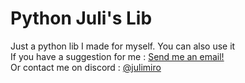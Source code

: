 # Python Juli's Lib
Just a python lib I made for myself. You can also use it\
If you have a suggestion for me : [Send me an email!](mailto:julimiro.juli@gmail.com"julimiro.juli@gmail.com")\
Or contact me on discord : [@julimiro](https://discord.gg/Tbf4AJC3)
